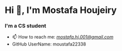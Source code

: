 # Hi 👋, I'm Mostafa Houjeiry
### I'm a CS student

- 📫 How to reach me: *mostafa.hj.001@gmail.com*
- GitHub UserName: moustafa22338